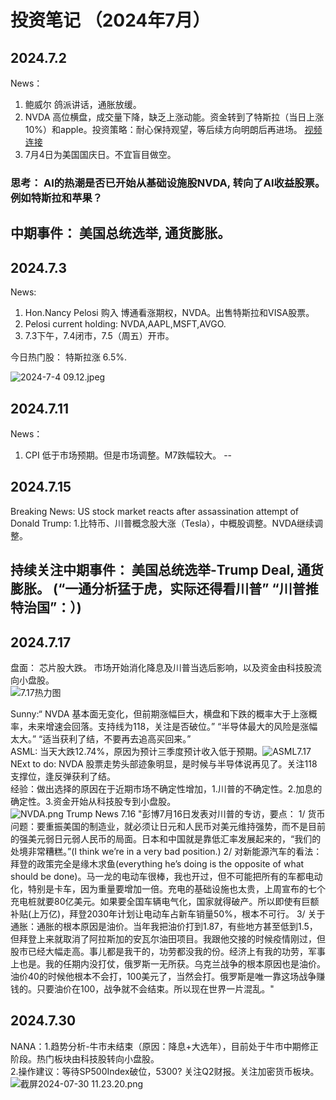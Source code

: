 # 投资笔记 （2024年7月）

## 2024.7.2
News：
1. 鲍威尔 鸽派讲话，通胀放缓。
2. NVDA 高位横盘，成交量下降，缺乏上涨动能。资金转到了特斯拉（当日上涨10%）和apple。投资策略：耐心保持观望，等后续方向明朗后再进场。
  [视频连接](https://youtu.be/NT6W0DiawVg?si=48gKhREAedOhk6QJ)
3. 7月4日为美国国庆日。不宜盲目做空。

### 思考： AI的热潮是否已开始从基础设施股NVDA, 转向了AI收益股票。例如特斯拉和苹果？ 
## 中期事件： 美国总统选举, 通货膨胀。

## 2024.7.3
News:
1. Hon.Nancy Pelosi 购入 博通看涨期权，NVDA。出售特斯拉和VISA股票。
2.  Pelosi current holding: NVDA,AAPL,MSFT,AVGO.
3.  7.3下午，7.4闭市，7.5（周五）开市。

   
今日热门股： 特斯拉涨 6.5%.

![2024-7-4 09.12.jpeg](https://s2.loli.net/2024/07/04/uOwcTJF3B4YQhD9.jpg)

## 2024.7.11
News：
1. CPI 低于市场预期。但是市场调整。M7跌幅较大。
--
## 2024.7.15
Breaking News:
 US stock market reacts after assassination attempt of Donald Trump:  1.比特币、川普概念股大涨（Tesla），中概股调整。NVDA继续调整。 
## 持续关注中期事件： 美国总统选举-Trump Deal, 通货膨胀。 (“一通分析猛于虎，实际还得看川普” “川普推特治国”：）)

## 2024.7.17
盘面： 芯片股大跌。 市场开始消化降息及川普当选后影响，以及资金由科技股流向小盘股。  <br>
![7.17热力图](https://s2.loli.net/2024/07/18/CKMIpPkQDVRU9gd.png) <br>

Sunny:“ NVDA 基本面无变化，但前期涨幅巨大，横盘和下跌的概率大于上涨概率，未来增速会回落。支持线为118，关注是否破位。” “半导体最大的风险是涨幅太大。” “适当获利了结，不要再去追高买回来。” <br>
ASML: 当天大跌12.74%，原因为预计三季度预计收入低于预期。![ASML7.17](https://s2.loli.net/2024/07/18/5cwlxJo2dGyOnPm.png) <br>
NExt to do: NVDA 股票走势头部迹象明显，是时候与半导体说再见了。关注118支撑位，逢反弹获利了结。 <br>
经验：做出选择的原因在于近期市场不确定性增加，1.川普的不确定性。2.加息的确定性。3.资金开始从科技股专到小盘股。<br>
![NVDA.png](https://s2.loli.net/2024/07/18/S4skmV5yFvzJD2u.png)
Trump News 7.16 "彭博7月16日发表对川普的专访，要点：
1/ 货币问题：要重振美国的制造业，就必须让日元和人民币对美元维持强势，而不是目前的强美元弱日元弱人民币的局面。日本和中国就是靠低汇率发展起来的，“我们的处境非常糟糕。”(I think we’re in a very bad position.)
2/ 对新能源汽车的看法：拜登的政策完全是缘木求鱼(everything he’s doing is the opposite of what should be done)。马一龙的电动车很棒，我也开过，但不可能把所有的车都电动化，特别是卡车，因为重量要增加一倍。充电的基础设施也太贵，上周宣布的七个充电桩就要80亿美元。如果要全国车辆电气化，国家就得破产。所以即使有巨额补贴(上万亿)，拜登2030年计划让电动车占新车销量50%，根本不可行。
3/ 关于通胀：通胀的根本原因是油价。当年我把油价打到1.87，有些地方甚至低到1.5，但拜登上来就取消了阿拉斯加的安瓦尔油田项目。我跟他交接的时候疫情刚过，但股市已经大幅走高。事儿都是我干的，功劳都没我的份。经济上有我的功劳，军事上也是。我的任期内没打仗，俄罗斯一无所获。乌克兰战争的根本原因也是油价。油价40的时候他根本不会打，100美元了，当然会打。俄罗斯是唯一靠这场战争赚钱的。只要油价在100，战争就不会结束。所以现在世界一片混乱。"<br>
## 2024.7.30
 NANA：1.趋势分析-牛市未结束（原因：降息+大选年），目前处于牛市中期修正阶段。热门板块由科技股转向小盘股。<br>
2.操作建议：等待SP500Index破位，5300? 关注Q2财报。关注加密货币板块。<br>
![截屏2024-07-30 11.23.20.png](https://s2.loli.net/2024/07/30/Eo3iGv9FAtCypJq.png)

